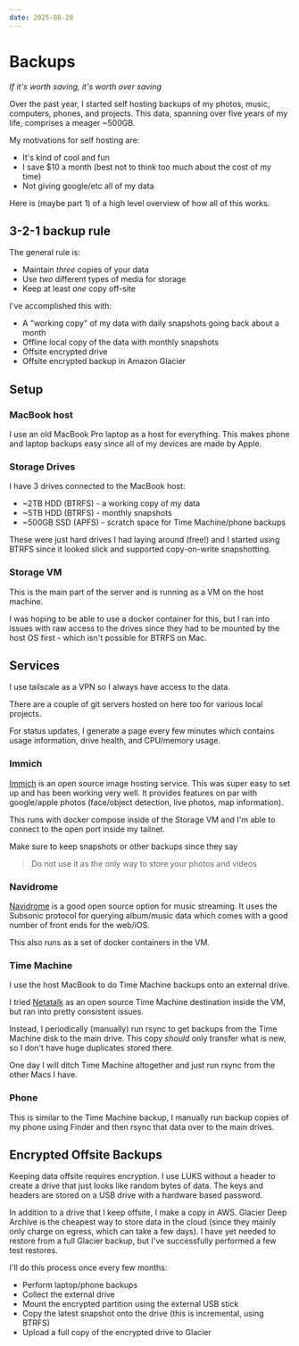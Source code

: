 ```yaml
---
date: 2025-08-28
---
```


# Backups
_If it's worth saving, it's worth over saving_

Over the past year, I started self hosting backups of my photos, music, computers, phones, and projects.
This data, spanning over five years of my life, comprises a meager ~500GB. 

My motivations for self hosting are:

 * It's kind of cool and fun
 * I save $10 a month (best not to think too much about the cost of my time)
 * Not giving google/etc all of my data 

Here is (maybe part 1) of a high level overview of how all of this works.

## 3-2-1 backup rule

The general rule is:

 * Maintain *three* copies of your data
 * Use *two* different types of media for storage
 * Keep at least *one* copy off-site

I've accomplished this with:

 * A "working copy" of my data with daily snapshots going back about a month
 * Offline local copy of the data with monthly snapshots
 * Offsite encrypted drive
 * Offsite encrypted backup in Amazon Glacier

## Setup

### MacBook host
I use an old MacBook Pro laptop as a host for everything.
This makes phone and laptop backups easy since all of my devices are made by Apple.

### Storage Drives
I have 3 drives connected to the MacBook host:

 * ~2TB HDD (BTRFS) - a working copy of my data
 * ~5TB HDD (BTRFS) - monthly snapshots
 * ~500GB SSD (APFS) - scratch space for Time Machine/phone backups

These were just hard drives I had laying around (free!) and I started using BTRFS since it looked slick and supported copy-on-write snapshotting.

### Storage VM
This is the main part of the server and is running as a VM on the host machine.

I was hoping to be able to use a docker container for this, but I ran into issues with raw access to the drives since they had to be mounted by the host OS first - which isn't possible for BTRFS on Mac.

## Services

I use tailscale as a VPN so I always have access to the data.

There are a couple of git servers hosted on here too for various local projects.

For status updates, I generate a page every few minutes which contains usage information, drive health, and CPU/memory usage.

### Immich
[Immich](http://immich.app) is an open source image hosting service. This was super easy to set up and has been working very well. It provides features on par with google/apple photos (face/object detection, live photos, map information).

This runs with docker compose inside of the Storage VM and I'm able to connect to the open port inside my tailnet.

Make sure to keep snapshots or other backups since they say

> Do not use it as the only way to store your photos and videos

### Navidrome
[Navidrome](https://www.navidrome.org) is a good open source option for music streaming. It uses the Subsonic protocol for querying album/music data which comes with a good number of front ends for the web/iOS.

This also runs as a set of docker containers in the VM. 

### Time Machine
I use the host MacBook to do Time Machine backups onto an external drive.

I tried [Netatalk](https://netatalk.io/wiki/index.php/Main_Page) as an open source Time Machine destination inside the VM, but ran into pretty consistent issues.

Instead, I periodically (manually) run rsync to get backups from the Time Machine disk to the main drive. This copy _should_ only transfer what is new, so I don't have huge duplicates stored there.

One day I will ditch Time Machine altogether and just run rsync from the other Macs I have.

### Phone
This is similar to the Time Machine backup, I manually run backup copies of my phone using Finder and then rsync that data over to the main drives.

## Encrypted Offsite Backups

Keeping data offsite requires encryption. I use LUKS without a header to create a drive that just looks like random bytes of data. The keys and headers are stored on a USB drive with a hardware based password.

In addition to a drive that I keep offsite, I make a copy in AWS. Glacier Deep Archive is the cheapest way to store data in the cloud (since they mainly only charge on egress, which can take a few days).
I have yet needed to restore from a full Glacier backup, but I've successfully performed a few test restores.

I'll do this process once every few months:

 * Perform laptop/phone backups
 * Collect the external drive
 * Mount the encrypted partition using the external USB stick
 * Copy the latest snapshot onto the drive (this is incremental, using BTRFS)
 * Upload a full copy of the encrypted drive to Glacier

